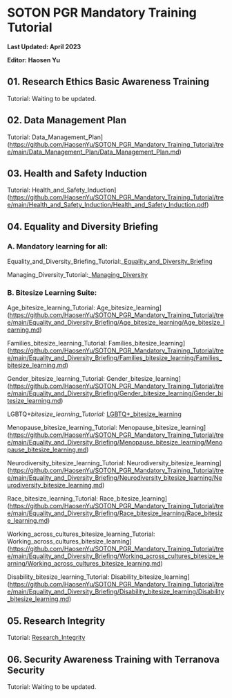 # SOTON PGR Mandatory Training Tutorial

**Last Updated: April 2023**

**Editor: Haosen Yu**



## 01. Research Ethics Basic Awareness Training

Tutorial: Waiting to be updated.



## 02. Data Management Plan

Tutorial: Data_Management_Plan](https://github.com/HaosenYu/SOTON_PGR_Mandatory_Training_Tutorial/tree/main/Data_Management_Plan/Data_Management_Plan.md)



## 03. Health and Safety Induction

Tutorial: Health_and_Safety_Induction](https://github.com/HaosenYu/SOTON_PGR_Mandatory_Training_Tutorial/tree/main/Health_and_Safety_Induction/Health_and_Safety_Induction.pdf)



## 04. Equality and Diversity Briefing

### A. Mandatory learning for all: 

Equality_and_Diversity_Briefing_Tutorial:_[Equality_and_Diversity_Briefing](https://github.com/HaosenYu/SOTON_PGR_Mandatory_Training_Tutorial/tree/main/Equality_and_Diversity_Briefing/Equality_and_Diversity_Briefing/Equality_and_Diversity_Briefing.md)

Managing_Diversity_Tutorial:_[Managing_Diversity](https://github.com/HaosenYu/SOTON_PGR_Mandatory_Training_Tutorial/tree/main/Equality_and_Diversity_Briefing/Managing_Diversity/Managing_Diversity.md)

### B. Bitesize Learning Suite: 

Age_bitesize_learning_Tutorial: Age_bitesize_learning](https://github.com/HaosenYu/SOTON_PGR_Mandatory_Training_Tutorial/tree/main/Equality_and_Diversity_Briefing/Age_bitesize_learning/Age_bitesize_learning.md)

Families_bitesize_learning_Tutorial: Families_bitesize_learning](https://github.com/HaosenYu/SOTON_PGR_Mandatory_Training_Tutorial/tree/main/Equality_and_Diversity_Briefing/Families_bitesize_learning/Families_bitesize_learning.md)

Gender_bitesize_learning_Tutorial: Gender_bitesize_learning](https://github.com/HaosenYu/SOTON_PGR_Mandatory_Training_Tutorial/tree/main/Equality_and_Diversity_Briefing/Gender_bitesize_learning/Gender_bitesize_learning.md)

LGBTQ+_bitesize_learning_Tutorial:_ [LGBTQ+_bitesize_learning](https://github.com/HaosenYu/SOTON_PGR_Mandatory_Training_Tutorial/tree/main/Equality_and_Diversity_Briefing/LGBTQ+_bitesize_learning/LGBTQ+_bitesize_learning.md)

Menopause_bitesize_learning_Tutorial: Menopause_bitesize_learning](https://github.com/HaosenYu/SOTON_PGR_Mandatory_Training_Tutorial/tree/main/Equality_and_Diversity_Briefing/Menopause_bitesize_learning/Menopause_bitesize_learning.md)

Neurodiversity_bitesize_learning_Tutorial: Neurodiversity_bitesize_learning](https://github.com/HaosenYu/SOTON_PGR_Mandatory_Training_Tutorial/tree/main/Equality_and_Diversity_Briefing/Neurodiversity_bitesize_learning/Neurodiversity_bitesize_learning.md)

Race_bitesize_learning_Tutorial: Race_bitesize_learning](https://github.com/HaosenYu/SOTON_PGR_Mandatory_Training_Tutorial/tree/main/Equality_and_Diversity_Briefing/Race_bitesize_learning/Race_bitesize_learning.md)

Working_across_cultures_bitesize_learning_Tutorial: Working_across_cultures_bitesize_learning](https://github.com/HaosenYu/SOTON_PGR_Mandatory_Training_Tutorial/tree/main/Equality_and_Diversity_Briefing/Working_across_cultures_bitesize_learning/Working_across_cultures_bitesize_learning.md)

Disability_bitesize_learning_Tutorial: Disability_bitesize_learning](https://github.com/HaosenYu/SOTON_PGR_Mandatory_Training_Tutorial/tree/main/Equality_and_Diversity_Briefing/Disability_bitesize_learning/Disability_bitesize_learning.md)



## 05. Research Integrity

Tutorial: [Research_Integrity](https://github.com/HaosenYu/SOTON_PGR_Mandatory_Training_Tutorial/tree/main/Research_Integrity//Research_Integrity_Tutorial.md)



## 06. Security Awareness Training with Terranova Security

Tutorial: Waiting to be updated.